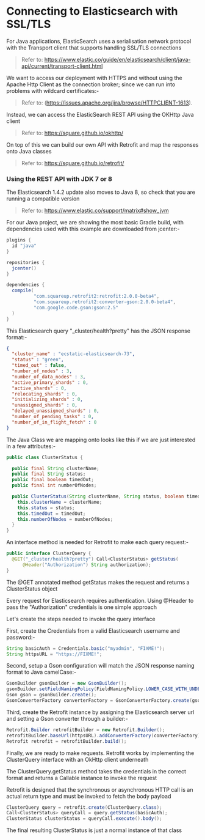 # Connecting to Elasticsearch with SSL/TLS

For Java applications, ElasticSearch uses a serialisation network protocol with the Transport client that supports handling SSL/TLS connections

> Refer to: https://www.elastic.co/guide/en/elasticsearch/client/java-api/current/transport-client.html

We want to access our deployment with HTTPS and without using the Apache Http Client as the connection broker; since we can run into problems with wildcard certificates:-

> Refer to: (https://issues.apache.org/jira/browse/HTTPCLIENT-1613).

Instead, we can access the ElasticSearch REST API using the OKHttp Java client

> Refer to: https://square.github.io/okhttp/

On top of this we can build our own API with Retrofit and map the responses onto Java classes

> Refer to: https://square.github.io/retrofit/

### Using the REST API with JDK 7 or 8

The Elasticsearch 1.4.2 update also moves to Java 8, so check that you are running a compatible version

> Refer to: https://www.elastic.co/support/matrix#show_jvm

For our Java project, we are showing the most basic Gradle build, with dependencies used with this example are downloaded from jcenter:-

``` gradle
plugins {
  id "java"
}

repositories {
  jcenter()
}

dependencies {
  compile(
          "com.squareup.retrofit2:retrofit:2.0.0-beta4",
          "com.squareup.retrofit2:converter-gson:2.0.0-beta4",
          "com.google.code.gson:gson:2.5"
  )
}
```

This Elasticsearch query "_cluster/health?pretty" has the JSON response format:-

``` json
{
  "cluster_name" : "ecstatic-elasticsearch-73",
  "status" : "green",
  "timed_out" : false,
  "number_of_nodes" : 3,
  "number_of_data_nodes" : 3,
  "active_primary_shards" : 0,
  "active_shards" : 0,
  "relocating_shards" : 0,
  "initializing_shards" : 0,
  "unassigned_shards" : 0,
  "delayed_unassigned_shards" : 0,
  "number_of_pending_tasks" : 0,
  "number_of_in_flight_fetch" : 0
}
```

The Java Class we are mapping onto looks like this if we are just interested in a few attributes:-

``` java
public class ClusterStatus {

  public final String clusterName;
  public final String status;
  public final boolean timedOut;
  public final int numberOfNodes;

  public ClusterStatus(String clusterName, String status, boolean timedOut, int numberOfNodes) {
    this.clusterName = clusterName;
    this.status = status;
    this.timedOut = timedOut;
    this.numberOfNodes = numberOfNodes;
  }
}
```

An interface method is needed for Retrofit to make each query request:-

``` java
public interface ClusterQuery {
  @GET("_cluster/health?pretty") Call<ClusterStatus> getStatus(
      @Header("Authorization") String authorization);
}
```

The @GET annotated method getStatus makes the request and returns a ClusterStatus object

Every request for Elasticsearch requires authentication. Using @Header to pass the "Authorization" credentials is one simple approach

Let's create the steps needed to invoke the query interface

First, create the Credentials from a valid Elasticsearch username and password:-

``` java
String basicAuth = Credentials.basic("myadmin", "FIXME!");
String httpsURL = "https://FIXME!";
```

Second, setup a Gson configuration will match the JSON response naming format to Java camelCase:-

``` java
GsonBuilder gsonBuilder = new GsonBuilder();
gsonBuilder.setFieldNamingPolicy(FieldNamingPolicy.LOWER_CASE_WITH_UNDERSCORES);
Gson gson = gsonBuilder.create();
GsonConverterFactory converterFactory = GsonConverterFactory.create(gson);
```

Third, create the Retrofit instance by assigning the Elasticsearch server url and setting a Gson converter through a builder:-

``` java
Retrofit.Builder retrofitBuilder = new Retrofit.Builder();
retrofitBuilder.baseUrl(httpsURL).addConverterFactory(converterFactory);
Retrofit retrofit = retrofitBuilder.build();
```

Finally, we are ready to make requests. Retrofit works by implementing the ClusterQuery interface with an OkHttp client underneath

The ClusterQuery.getStatus method takes the credentials in the correct format and returns a Callable instance to invoke the request

Retrofit is designed that the synchronous or asynchronous HTTP call is an actual return type and must be invoked to fetch the body payload

``` java
ClusterQuery query = retrofit.create(ClusterQuery.class);
Call<ClusterStatus> queryCall = query.getStatus(basicAuth);
ClusterStatus clusterStatus = queryCall.execute().body();
```
The final resulting ClusterStatus is just a normal instance of that class